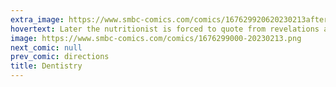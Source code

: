 ```yaml
---
extra_image: https://www.smbc-comics.com/comics/167629920620230213after.png
hovertext: Later the nutritionist is forced to quote from revelations about what is to come.
image: https://www.smbc-comics.com/comics/1676299000-20230213.png
next_comic: null
prev_comic: directions
title: Dentistry
---
```


